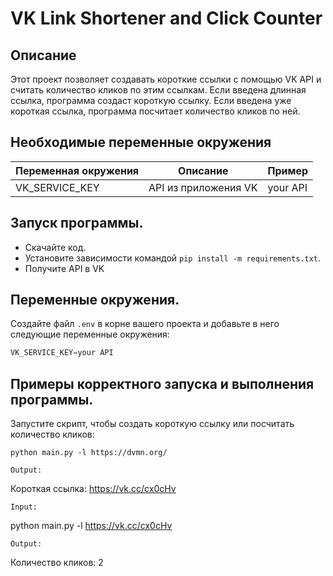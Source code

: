 # VK Link Shortener and Click Counter

## Описание

Этот проект позволяет создавать короткие ссылки с помощью VK API и считать количество кликов по этим ссылкам. Если введена длинная ссылка, программа создаст короткую ссылку.
Если введена уже короткая ссылка, программа посчитает количество кликов по ней.

## Необходимые переменные окружения
| Переменная окружения| Описание | Пример |
|---------------------|----------|--------|
| VK_SERVICE_KEY      | API из приложения VK         |     your API   |

## Запуск программы.
* Скачайте код.
* Установите зависимости командой `pip install -m requirements.txt`.
* Получите API в VK

## Переменные окружения.

Создайте файл `.env` в корне вашего проекта и добавьте в него следующие переменные окружения:
```python
VK_SERVICE_KEY=your API
```

## Примеры корректного запуска и выполнения программы.
Запустите скрипт, чтобы создать короткую ссылку или посчитать количество кликов:
```
python main.py -l https://dvmn.org/

```

```
Output:
```
Короткая ссылка: https://vk.cc/cx0cHv
```
Input:
```
python main.py -l https://vk.cc/cx0cHv
```
Output:
```
Количество кликов: 2
```
